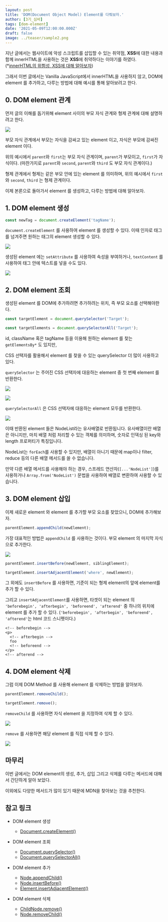 ```yaml
---
layout: post
title: 'DOM(Document Object Model) Element를 다뤄보자.'
author: [3기_심바]
tags: [dom-element]
date: '2021-05-09T12:00:00.000Z'
draft: false
image: ../teaser/sample2.png
---
```


지난 글에서는 웹사이트에 악성 스크립트를 삽입할 수 있는 취약점, **XSS**에 대한 내용과 함께 innerHTML을 사용하는 것은 **XSS**에 취약하다는 이야기를 하였다. (\*[innerHTML의 위험성, XSS에 대해 알아보자](https://woowacourse.github.io/tecoble/post/2021-04-26-cross-site-scripting/))

그래서 이번 글에서는 Vanilla JavaScript에서 innerHTML을 사용하지 않고, DOM에 element 를 추가하고, 다루는 방법에 대해 예시를 통해 알아보려고 한다.

## 0. DOM element 관계

먼저 글의 이해를 돕기위해 element 사이의 부모 자식 관계와 형제 관계에 대해 설명하려고 한다.

![](../images/2021-05-09-handle-dom-element.png)

부모 자식 관계에서 부모는 자식을 감싸고 있는 element 이고, 자식은 부모에 감싸진 element 이다.

위의 예시에서 `parent`와 `first`는 부모 자식 관계이며, `parent`가 부모이고, `first`가 자식이다. (마찬가지로 `parent`와 `second`, `parent`와 `third` 도 부모 자식 관계이다.)

형제 관계에서 형제는 같은 부모 안에 있는 element 를 의미하며, 위의 예시에서 `first`와 `second`, `third` 는 형제 관계이다.

이제 본론으로 돌아가서 element 를 생성하고, 다루는 방법에 대해 알아보자.

## 1. DOM element 생성

```javascript
const newTag = document.createElement('tagName');
```

`document.createElement` 를 사용하여 element 를 생성할 수 있다. 이때 인자로 태그를 넘겨주면 원하는 태그의 element 생성할 수 있다.

![](../images/2021-05-09-create-dom-element-1.png)

생성된 element 에는 `setAttribute` 를 사용하여 속성을 부여하거나, `textContent` 를 사용하여 태그 안에 텍스트를 넣을 수도 있다.

![](../images/2021-05-09-create-dom-element-2.png)

## 2. DOM element 조회

생성된 element 를 DOM에 추가하려면 추가하려는 위치, 즉 부모 요소를 선택해야한다.

```javascript
const targetElement = document.querySelector('Target');

const targetElements = document.querySelectorAll('Target');
```

id, className 혹은 tagName 등을 이용해 원하는 element 를 찾는 `getElementsBy*` 도 있지만,

CSS 선택자를 활용해서 element 를 찾을 수 있는 querySelector 더 많이 사용하고 있다.

`querySelector` 는 주어진 CSS 선택자에 대응하는 element 중 첫 번째 element 를 반환한다.

![](../images/2021-05-09-read-dom-element-1.png)

![](../images/2021-05-09-read-dom-element-2.png)

`querySelectorAll` 은 CSS 선택자에 대응하는 element 모두를 반환한다.

![](../images/2021-05-09-read-dom-element-3.png)

이때 반환된 element 들은 NodeList라는 유사배열로 반환됩니다. 유사배열이란 배열은 아니지만, 마치 배열 처럼 처리할 수 있는 객체를 의미하며, 숫자로 인덱싱 된 key와 length 프로퍼티가 특징입니다.

NodeList는 `forEach`를 사용할 수 있지만, 배열이 아니기 때문에 map이나 filter, reduce 등의 다른 배열 메서드를 쓸 수 없습니다.

만약 다른 배열 메서드를 사용해야 하는 경우, 스프레드 연산자(`[...'NodeList']`)를 사용하거나 `Array.from('NodeList')` 문법을 사용하여 배열로 변환하여 사용할 수 있습니다.

## 3. DOM element 삽입

이제 새로운 element 와 element 를 추가할 부모 요소를 찾았으니, DOM에 추가해보자.

```javascript
parentElement.appendChild(newElement);
```

가장 대표적인 방법은 `appendChild` 를 사용하는 것이다. 부모 element 의 마지막 자식으로 추가한다.

![](../images/2021-05-09-update-dom-element.png)

```javascript
parentElement.insertBefore(newElement, siblingElement);

targetElement.insertAdjacentElement('where', newElement);
```

그 외에도 `insertBefore` 를 사용하면, 기준이 되는 형제 element의 앞에 element를 추가 할 수 있다.

그리고 `insertAdjacentElement`를 사용하면, 타겟이 되는 element 의 `'beforebegin', 'afterbegin', 'beforeend', 'afterend'` 중 하나의 위치에 element 를 추가 할 수 있다. (`'beforebegin', 'afterbegin', 'beforeend', 'afterend'`는 html 코드 스니펫이다.)

```
<!-- beforebegin -->
<p>
  <!-- afterbegin -->
  foo
  <!-- beforeend -->
</p>
<!-- afterend -->
```

## 4. DOM element 삭제

그럼 이제 DOM Method 를 사용해 element 를 삭제하는 방법을 알아보자.

```javascript
parentElement.removeChild();

targetElement.remove();
```

`removeChild` 를 사용하면 자식 element 을 지정하여 삭제 할 수 있다.

![](../images/2021-05-09-delete-dom-element-1.png)

`remove` 를 사용하면 해당 element 를 직접 삭제 할 수 있다.

![](../images/2021-05-09-delete-dom-element-2.png)

## 마무리

이번 글에서는 DOM element의 생성, 추가, 삽입 그리고 삭제를 다루는 메서드에 대해서 간단하게 알아 보았다.

이외에도 다양한 메서드가 많이 있기 때문에 MDN을 찾아보는 것을 추천한다.

## 참고 링크

- DOM element 생성

  - [Document.createElement()](https://developer.mozilla.org/ko/docs/Web/API/Document/createElement)

- DOM element 조회

  - [Document.querySelector()](https://developer.mozilla.org/ko/docs/Web/API/Document/querySelector)
  - [Document.querySelectorAll()](https://developer.mozilla.org/ko/docs/Web/API/Document/querySelectorAll)

- DOM element 추가

  - [Node.appendChild()](https://developer.mozilla.org/ko/docs/Web/API/Node/appendChild)
  - [Node.insertBefore()](https://developer.mozilla.org/ko/docs/Web/API/Node/insertBefore)
  - [Element.insertAdjacentElement()](https://developer.mozilla.org/en-US/docs/Web/API/Element/insertAdjacentElement)

- DOM element 삭제
  - [ChildNode.remove()](https://developer.mozilla.org/en-US/docs/Web/API/ChildNode/remove)
  - [Node.removeChild()](https://developer.mozilla.org/en-US/docs/Web/API/Node/removeChild)

